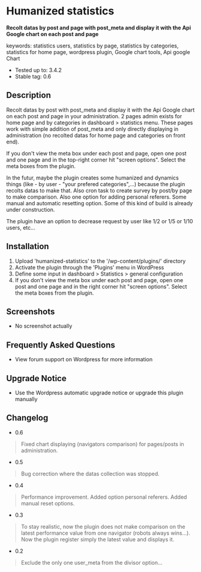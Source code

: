 # Humanized statistics

**Recolt datas by post and page with post_meta and display it with the Api Google chart on each post and page**

keywords: statistics users, statistics by page, statistics by categories, statistics for home page, wordpress plugin, Google chart tools, Api google Chart

* Tested up to: 3.4.2
* Stable tag: 0.6

## Description

Recolt datas by post with post_meta and display it with the Api Google chart on each post and page in your administration. 2 pages admin exists for home page and by categories in dashboard > statistics menu. These pages work with simple addition of post_meta and only directly displaying in administration (no recolted datas for home page and categories on front end).

If you don't view the meta box under each post and page, open one post and one page and in the top-right corner hit "screen options". Select the meta boxes from the plugin.

In the futur, maybe the plugin creates some humanized and dynamics things (like - by user - "your prefered categories",...) because the plugin recolts datas to make that. Also cron task to create survey by post/by page to make comparison. Also one option for adding personal referers. Some manual and automatic resetting option. Some of this kind of build is already under construction.

The plugin have an option to decrease request by user like 1/2 or 1/5 or 1/10 users, etc...

## Installation

1. Upload 'humanized-statistics' to the '/wp-content/plugins/' directory
2. Activate the plugin through the 'Plugins' menu in WordPress
3. Define some input in dashboard > Statistics > general configuration
4. If you don't view the meta box under each post and page, open one post and one page and in the right corner hit "screen options". Select the meta boxes from the plugin.


## Screenshots

* No screenshot actually

## Frequently Asked Questions

* View forum support on Wordpress for more information

## Upgrade Notice

* Use the Wordpress automatic upgrade notice or upgrade this plugin manually

## Changelog

* 0.6 
> Fixed chart displaying (navigators comparison) for pages/posts in administration.

* 0.5
> Bug correction where the datas collection was stopped.

* 0.4
> Performance improvement. Added option personal referers. Added manual reset options.

* 0.3
> To stay realistic, now the plugin does not make comparison on the latest performance value from one navigator (robots always wins...). Now the plugin register simply the latest value and displays it.

* 0.2
> Exclude the only one user_meta from the divisor option...